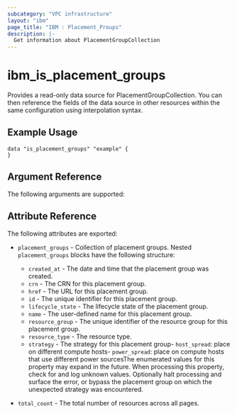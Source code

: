```yaml
---
subcategory: "VPC infrastructure"
layout: "ibm"
page_title: "IBM : Placement_Proups"
description: |-
  Get information about PlacementGroupCollection
---
```


# ibm_is_placement_groups

Provides a read-only data source for PlacementGroupCollection. You can then reference the fields of the data source in other resources within the same configuration using interpolation syntax.

## Example Usage

```hcl
data "is_placement_groups" "example" {
}
```

## Argument Reference

The following arguments are supported:


## Attribute Reference

The following attributes are exported:

- `placement_groups` - Collection of placement groups. Nested `placement_groups` blocks have the following structure:
	- `created_at` - The date and time that the placement group was created.
	- `crn` - The CRN for this placement group.
	- `href` - The URL for this placement group.
	- `id` - The unique identifier for this placement group.
	- `lifecycle_state` - The lifecycle state of the placement group.
	- `name` - The user-defined name for this placement group.
	- `resource_group` - The unique identifier of the resource group for this placement group. 
	- `resource_type` - The resource type.
	- `strategy` - The strategy for this placement group- `host_spread`: place on different compute hosts- `power_spread`: place on compute hosts that use different power sourcesThe enumerated values for this property may expand in the future. When processing this property, check for and log unknown values. Optionally halt processing and surface the error, or bypass the placement group on which the unexpected strategy was encountered.

- `total_count` - The total number of resources across all pages.

